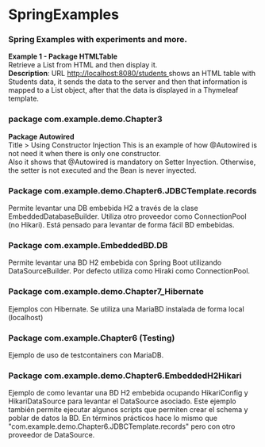 # SpringExamples
<h3>Spring Examples with experiments and more.</h3>

<b>Example 1 - Package HTMLTable</b>
<br/>
Retrieve a List from HTML and then display it.
<br/>
<b>Description</b>: URL <a href="http://localhost:8080/students">http://localhost:8080/students </a> shows an HTML table with Students data, it sends the data to the server and then 
that information is mapped to a List<Student> object, after that the data is displayed in a Thymeleaf template.

<h3>package com.example.demo.Chapter3</h3>
<b>Package Autowired</b> <br/>
Title > Using Constructor Injection
This is an example of how @Autowired is not need it
when there is only one constructor.
<br>
Also it shows that @Autowired is mandatory on Setter Inyection.
Otherwise, the setter is not executed and the Bean is never inyected.

<h3>Package com.example.demo.Chapter6.JDBCTemplate.records</h3>
Permite levantar una DB embebida H2 a través de la clase EmbeddedDatabaseBuilder.
Utiliza otro proveedor como ConnectionPool (no Hikari).
Está pensado para levantar de forma fácil BD embebidas.

<h3>Package com.example.EmbeddedBD.DB</h3>
Permite levantar una BD H2 embebida con Spring Boot utilizando DataSourceBuilder. 
Por defecto utiliza como Hiraki como ConnectionPool.

<h3>Package com.example.demo.Chapter7_Hibernate</h3>
Ejemplos con Hibernate. Se utiliza una MariaBD instalada de forma local (localhost) 

<h3>Package com.example.Chapter6 (Testing)</h3> 
Ejemplo de uso de testcontainers con MariaDB.

<h3>Package com.example.demo.Chapter6.EmbeddedH2Hikari</h3>
Ejemplo de como levantar una BD H2 embebida ocupando HikariConfig 
y HikariDataSource para levantar el DataSource asociado. Este ejemplo
también permite ejecutar algunos scripts que permiten crear el schema 
y poblar de datos la BD. En términos prácticos hace lo mismo que "com.example.demo.Chapter6.JDBCTemplate.records" 
pero con otro proveedor de DataSource. 